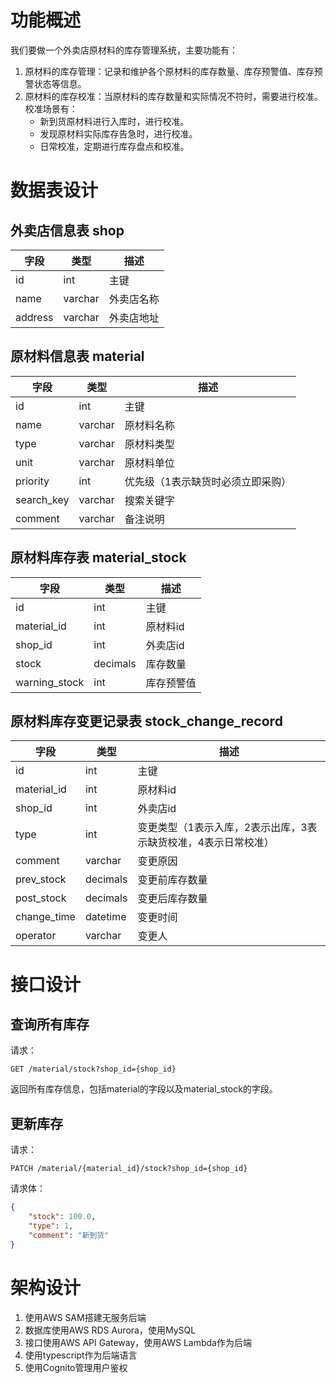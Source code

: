 # 功能概述
我们要做一个外卖店原材料的库存管理系统，主要功能有：
1. 原材料的库存管理：记录和维护各个原材料的库存数量、库存预警值、库存预警状态等信息。
2. 原材料的库存校准：当原材料的库存数量和实际情况不符时，需要进行校准。校准场景有：
    - 新到货原材料进行入库时，进行校准。
    - 发现原材料实际库存告急时，进行校准。
    - 日常校准，定期进行库存盘点和校准。

# 数据表设计
## 外卖店信息表 shop
字段 | 类型 | 描述
--- | --- | ---
id | int | 主键
name | varchar | 外卖店名称
address | varchar | 外卖店地址
## 原材料信息表 material
字段 | 类型 | 描述
--- | --- | ---
id | int | 主键
name | varchar | 原材料名称
type | varchar | 原材料类型
unit | varchar | 原材料单位
priority | int | 优先级（1表示缺货时必须立即采购）
search_key | varchar | 搜索关键字
comment | varchar | 备注说明
## 原材料库存表 material_stock
字段 | 类型 | 描述
--- | --- | ---
id | int | 主键
material_id | int | 原材料id
shop_id | int | 外卖店id
stock | decimals | 库存数量
warning_stock | int | 库存预警值
## 原材料库存变更记录表 stock_change_record
字段 | 类型 | 描述
--- | --- | ---
id | int | 主键
material_id | int | 原材料id
shop_id | int | 外卖店id
type | int | 变更类型（1表示入库，2表示出库，3表示缺货校准，4表示日常校准）
comment | varchar | 变更原因
prev_stock | decimals | 变更前库存数量
post_stock | decimals | 变更后库存数量
change_time | datetime | 变更时间
operator | varchar | 变更人

# 接口设计
## 查询所有库存
请求：
```
GET /material/stock?shop_id={shop_id}
```
返回所有库存信息，包括material的字段以及material_stock的字段。
## 更新库存
请求：
```
PATCH /material/{material_id}/stock?shop_id={shop_id}
```
请求体：
```json
{
    "stock": 100.0,
    "type": 1,
    "comment": "新到货"
}
```

# 架构设计
1. 使用AWS SAM搭建无服务后端
2. 数据库使用AWS RDS Aurora，使用MySQL
3. 接口使用AWS API Gateway，使用AWS Lambda作为后端
4. 使用typescript作为后端语言
5. 使用Cognito管理用户鉴权